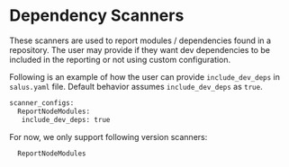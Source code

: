 # Dependency Scanners

These scanners are used to report modules / dependencies found in a repository. The user may provide if they want dev dependencies to be included in the reporting or not using custom configuration.

Following is an example of how the user can provide `include_dev_deps` in `salus.yaml` file.
Default behavior assumes `include_dev_deps` as `true`.

```sh
scanner_configs:
  ReportNodeModules:
   include_dev_deps: true
```

For now, we only support following version scanners:

```
  ReportNodeModules
```